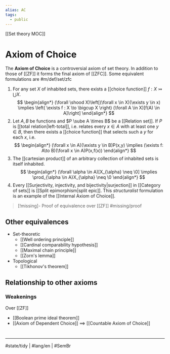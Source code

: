 ```yaml
---
alias: AC
tags:
  - public
---
```

[[Set theory MOC]]
# Axiom of Choice

The **Axiom of Choice** is a controversial axiom of set theory. 
In addition to those of [[ZF]] it forms the final axiom of [[ZFC]].
Some equivalent formulations are #m/def/set/zfc 

1.  For any set $X$ of inhabited sets, there exists a [[choice function]] $f : X \rightarrowtail \bigcup X$.
  $$
  \begin{align*}
  (\forall \shood X)\left[(\forall x \in X)(\exists y \in x) \implies \left( \exists f : X \to \bigcup X \right) (\forall A \in X)[f(A) \in A]\right] 
  \end{align*}
  $$
2. Let $A,B$ be functions and $P \sube A \times B$ be a [[Relation set]].
  If $P$ is [[total relation|left-total]], i.e. relates every $x \in A$ with at least one $y \in B$, then there exists a [[choice function]] that selects such a $y$ for each $x$, i.e.
$$
\begin{align*}
(\forall x \in A)(\exists y \in B)P(x,y) \implies (\exists f: A\to B)(\forall x \in A)P(x,f(x))
\end{align*}
$$
3. The [[cartesian product]] of an arbitrary collection of inhabited sets is itself inhabited.
  $$
  \begin{align*}
  (\forall \alpha \in A)[X_{\alpha} \neq \0] \implies \prod_{\alpha \in A}X_{\alpha} \neq \0
  \end{align*}
  $$
4. Every [[Surjectivity, injectivity, and bijectivity|surjection]] in [[Category of sets]] is [[Split epimorphism|split epic]].
   This _structuralist_ formulation is an example of the [[Internal Axiom of Choice]].

> [!missing]- Proof of equivalence over [[ZF]]
> #missing/proof

## Other equivalences

- Set-theoretic
  - [[Well ordering principle]]
  - [[Cardinal comparability hypothesis]]
  - [[Maximal chain principle]]
  - [[Zorn's lemma]]
- Topological
  - [[Tikhonov's theorem]]

## Relationship to other axioms

### Weakenings

Over [[ZF]]

- [[Boolean prime ideal theorem]]
- [[Axiom of Dependent Choice]] $\implies$ [[Countable Axiom of Choice]]

#
---
#state/tidy | #lang/en | #SemBr 